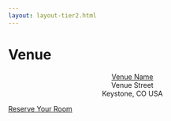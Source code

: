 ```yaml
---
layout: layout-tier2.html
---
```

<div class="section hero venue"></div>
<div class="container">
  <div class="col-lg-6 col-lg-offset-3">
    <h1 class="text-center">Venue</h1>
    <div class="row venue--address--reserve-btn-row">
        <p style="text-align: center;"><a href="https://www.hyatt.com/en-US/group-booking/DENRD/G-VIGE">Venue Name</a><br>Venue Street<br>Keystone, CO USA</p>
        <a class="btn" href="#">Reserve Your Room</a>
    </div>
  </div>
</div>
